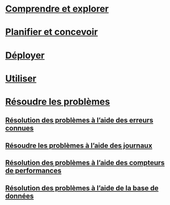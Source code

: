 # [Comprendre et explorer](/advanced-threat-analytics/understand-explore/what-is-ata)
# [Planifier et concevoir](/advanced-threat-analytics/plan-design/ata-architecture)
# [Déployer](/advanced-threat-analytics/deploy-use/preinstall-ata)
# [Utiliser](/advanced-threat-analytics/deploy-use/operate-ata)
# [Résoudre les problèmes](troubleshooting-ata-known-errors.md)
## [Résolution des problèmes à l’aide des erreurs connues](troubleshooting-ata-known-errors.md)
## [Résoudre les problèmes à l’aide des journaux](troubleshooting-ata-using-logs.md)
## [Résolution des problèmes à l’aide des compteurs de performances](troubleshooting-ata-using-perf-counters.md)
## [Résolution des problèmes à l’aide de la base de données](troubleshooting-ata-using-ata-database.md)


<!--HONumber=Oct16_HO5-->


